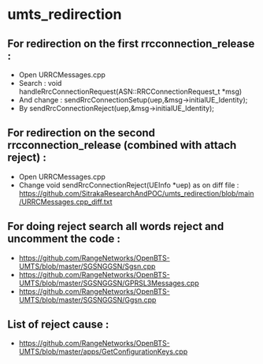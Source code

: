 # umts_redirection

## For redirection on the first rrcconnection_release :  
* Open  URRCMessages.cpp  
* Search : void handleRrcConnectionRequest(ASN::RRCConnectionRequest_t *msg)  
* And change : sendRrcConnectionSetup(uep,&msg->initialUE_Identity);  
* By sendRrcConnectionReject(uep,&msg->initialUE_Identity);  
  
    
    
## For redirection on the second rrcconnection_release (combined with attach reject) : 
* Open  URRCMessages.cpp  
* Change void sendRrcConnectionReject(UEInfo *uep) as on diff file : https://github.com/SitrakaResearchAndPOC/umts_redirection/blob/main/URRCMessages.cpp_diff.txt  
  
    
    
## For doing reject search all words reject and uncomment the code  : 
* https://github.com/RangeNetworks/OpenBTS-UMTS/blob/master/SGSNGGSN/Sgsn.cpp  
* https://github.com/RangeNetworks/OpenBTS-UMTS/blob/master/SGSNGGSN/GPRSL3Messages.cpp  
* https://github.com/RangeNetworks/OpenBTS-UMTS/blob/master/SGSNGGSN/Ggsn.cpp  
  
  
  
## List of reject cause : 
* https://github.com/RangeNetworks/OpenBTS-UMTS/blob/master/apps/GetConfigurationKeys.cpp 

